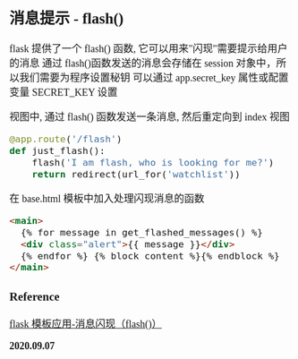 <font size=4 face='楷体'>

## 消息提示 - flash()

flask 提供了一个 flash() 函数, 它可以用来"闪现"需要提示给用户的消息
通过 flash()函数发送的消息会存储在 session 对象中，所以我们需要为程序设置秘钥
可以通过 app.secret_key 属性或配置变量 SECRET_KEY 设置

视图中, 通过 flash() 函数发送一条消息, 然后重定向到 index 视图

```python
@app.route('/flash')
def just_flash():
    flash('I am flash, who is looking for me?')
    return redirect(url_for('watchlist'))
```

在 base.html 模板中加入处理闪现消息的函数

```html
<main>
  {% for message in get_flashed_messages() %}
  <div class="alert">{{ message }}</div>
  {% endfor %} {% block content %}{% endblock %}
</main>
```

### Reference

[flask 模板应用-消息闪现（flash()）](https://www.cnblogs.com/xiaxiaoxu/p/10468103.html)

**2020.09.07**
